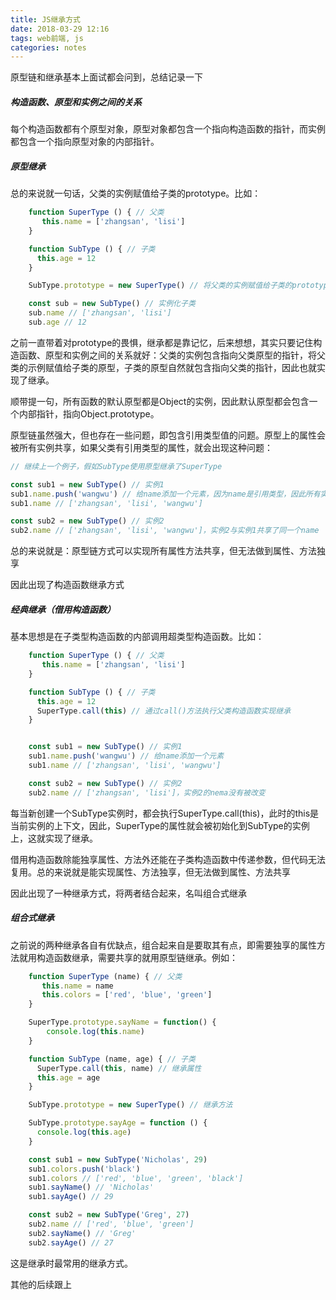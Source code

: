 ```yaml
---
title: JS继承方式
date: 2018-03-29 12:16
tags: web前端, js
categories: notes
---
```

原型链和继承基本上面试都会问到，总结记录一下

##### 构造函数、原型和实例之间的关系

每个构造函数都有个原型对象，原型对象都包含一个指向构造函数的指针，而实例都包含一个指向原型对象的内部指针。

##### 原型继承

总的来说就一句话，父类的实例赋值给子类的prototype。比如：

```js
    function SuperType () { // 父类
       this.name = ['zhangsan', 'lisi']
    }

    function SubType () { // 子类
      this.age = 12
    }

    SubType.prototype = new SuperType() // 将父类的实例赋值给子类的prototype

    const sub = new SubType() // 实例化子类
    sub.name // ['zhangsan', 'lisi']
    sub.age // 12
```

  之前一直带着对prototype的畏惧，继承都是靠记忆，后来想想，其实只要记住构造函数、原型和实例之间的关系就好：父类的实例包含指向父类原型的指针，将父类的示例赋值给子类的原型，子类的原型自然就包含指向父类的指针，因此也就实现了继承。

顺带提一句，所有函数的默认原型都是Object的实例，因此默认原型都会包含一个内部指针，指向Object.prototype。

原型链虽然强大，但也存在一些问题，即包含引用类型值的问题。原型上的属性会被所有实例共享，如果父类有引用类型的属性，就会出现这种问题：
```js
// 继续上一个例子，假如SubType使用原型继承了SuperType

const sub1 = new SubType() // 实例1
sub1.name.push('wangwu') // 给name添加一个元素，因为name是引用类型，因此所有实例共享同一个引用
sub1.name // ['zhangsan', 'lisi', 'wangwu']

const sub2 = new SubType() // 实例2
sub2.name // ['zhangsan', 'lisi', 'wangwu']，实例2与实例1共享了同一个name
```
总的来说就是：原型链方式可以实现所有属性方法共享，但无法做到属性、方法独享

因此出现了构造函数继承方式

##### 经典继承（借用构造函数）
基本思想是在子类型构造函数的内部调用超类型构造函数。比如：
```js
    function SuperType () { // 父类
       this.name = ['zhangsan', 'lisi']
    }

    function SubType () { // 子类
      this.age = 12
      SuperType.call(this) // 通过call()方法执行父类构造函数实现继承
    }


    const sub1 = new SubType() // 实例1
    sub1.name.push('wangwu') // 给name添加一个元素
    sub1.name // ['zhangsan', 'lisi', 'wangwu']

    const sub2 = new SubType() // 实例2
    sub2.name // ['zhangsan', 'lisi']，实例2的nema没有被改变

```

每当新创建一个SubType实例时，都会执行SuperType.call(this)，此时的this是当前实例的上下文，因此，SuperType的属性就会被初始化到SubType的实例上，这就实现了继承。

借用构造函数除能独享属性、方法外还能在子类构造函数中传递参数，但代码无法复用。总的来说就是能实现属性、方法独享，但无法做到属性、方法共享

因此出现了一种继承方式，将两者结合起来，名叫组合式继承

##### 组合式继承

之前说的两种继承各自有优缺点，组合起来自是要取其有点，即需要独享的属性方法就用构造函数继承，需要共享的就用原型链继承。例如：

```js
    function SuperType (name) { // 父类
       this.name = name
       this.colors = ['red', 'blue', 'green']
    }

    SuperType.prototype.sayName = function() {
        console.log(this.name)
    }

    function SubType (name, age) { // 子类
      SuperType.call(this, name) // 继承属性
      this.age = age
    }

    SubType.prototype = new SuperType() // 继承方法

    SubType.prototype.sayAge = function () {
      console.log(this.age)
    }

    const sub1 = new SubType('Nicholas', 29)
    sub1.colors.push('black')
    sub1.colors // ['red', 'blue', 'green', 'black']
    sub1.sayName() // 'Nicholas'
    sub1.sayAge() // 29

    const sub2 = new SubType('Greg', 27)
    sub2.name // ['red', 'blue', 'green']
    sub2.sayName() // 'Greg'
    sub2.sayAge() // 27
```
这是继承时最常用的继承方式。

其他的后续跟上





